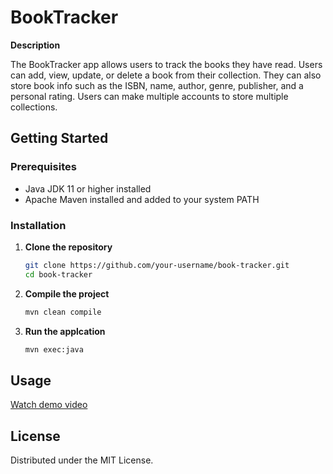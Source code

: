 # BookTracker

<strong>Description</strong>

The BookTracker app allows users to track the books they have read. Users can add, view, update, or delete a book
from their collection. They can also store book info such as the ISBN, name, author, genre, publisher, and a personal rating.
Users can make multiple accounts to store multiple collections.

## Getting Started

### Prerequisites
- Java JDK 11 or higher installed
- Apache Maven installed and added to your system PATH

### Installation
1. **Clone the repository**
   ```bash
   git clone https://github.com/your-username/book-tracker.git
   cd book-tracker
2. **Compile the project**
   ```bash
   mvn clean compile
3. **Run the applcation**
   ```bash
   mvn exec:java
   ```
## Usage
[Watch demo video](https://drive.google.com/file/d/18mzEbzkvLK1SuZUpneAbLHMwFFzTB9Vo/view?usp=sharing)

## License
Distributed under the MIT License.